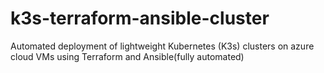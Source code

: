 # k3s-terraform-ansible-cluster
Automated deployment of lightweight Kubernetes (K3s) clusters on azure cloud VMs using Terraform and Ansible(fully automated)
